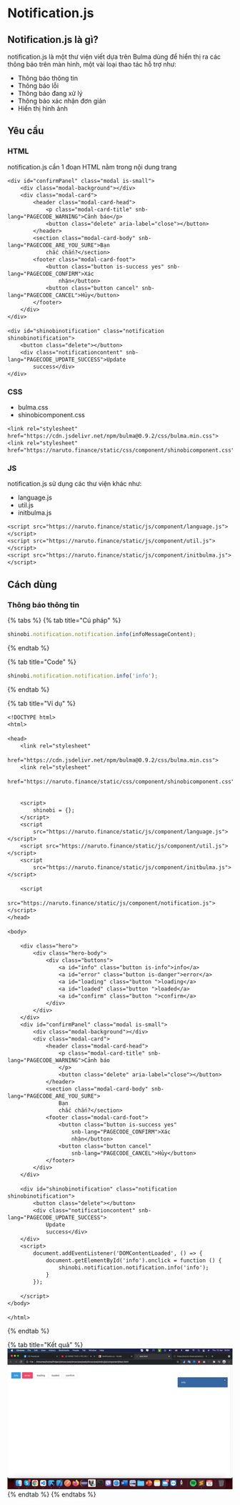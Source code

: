 # Notification.js

## Notification.js là gì?

notification.js là một thư viện viết dựa trên Bulma dùng để hiển thị ra các thông báo trên màn hình, một vài loại thao tác hỗ trợ như:

* Thông báo thông tin 
* Thông báo lỗi
* Thông báo đang xử lý
* Thông báo xác nhận đơn giản
* Hiển thị hình ảnh

## Yêu cầu

### HTML 

notification.js cần 1 đoạn HTML nằm trong nội dung trang

```markup
<div id="confirmPanel" class="modal is-small">
	<div class="modal-background"></div>
	<div class="modal-card">
		<header class="modal-card-head">
			<p class="modal-card-title" snb-lang="PAGECODE_WARNING">Cảnh báo</p>
			<button class="delete" aria-label="close"></button>
		</header>
		<section class="modal-card-body" snb-lang="PAGECODE_ARE_YOU_SURE">Bạn
			chắc chắn?</section>
		<footer class="modal-card-foot">
			<button class="button is-success yes" snb-lang="PAGECODE_CONFIRM">Xác
				nhận</button>
			<button class="button cancel" snb-lang="PAGECODE_CANCEL">Hủy</button>
		</footer>
	</div>
</div>

<div id="shinobinotification" class="notification  shinobinotification">
	<button class="delete"></button>
	<div class="notificationcontent" snb-lang="PAGECODE_UPDATE_SUCCESS">Update
		success</div>
</div>
```

### CSS

* bulma.css
* shinobicomponent.css

```markup
<link rel="stylesheet" href="https://cdn.jsdelivr.net/npm/bulma@0.9.2/css/bulma.min.css">
<link rel="stylesheet" href="https://naruto.finance/static/css/component/shinobicomponent.css">
```

### JS

notification.js sử dụng các thư viện khác như: 

* language.js
* util.js
* initbulma.js

```markup
<script src="https://naruto.finance/static/js/component/language.js"></script>
<script src="https://naruto.finance/static/js/component/util.js"></script>
<script src="https://naruto.finance/static/js/component/initbulma.js"></script>
```

## Cách dùng

### Thông báo thông tin

{% tabs %}
{% tab title="Cú pháp" %}
```javascript
shinobi.notification.notification.info(infoMessageContent);
```
{% endtab %}

{% tab title="Code" %}
```javascript
shinobi.notification.notification.info('info');
```
{% endtab %}

{% tab title="Ví dụ" %}
```markup
<!DOCTYPE html>
<html>

<head>
    <link rel="stylesheet"
        href="https://cdn.jsdelivr.net/npm/bulma@0.9.2/css/bulma.min.css">
    <link rel="stylesheet"
        href="https://naruto.finance/static/css/component/shinobicomponent.css">


    <script>
        shinobi = {};
    </script>
    <script
        src="https://naruto.finance/static/js/component/language.js"></script>
    <script src="https://naruto.finance/static/js/component/util.js"></script>
    <script
        src="https://naruto.finance/static/js/component/initbulma.js"></script>

    <script
        src="https://naruto.finance/static/js/component/notification.js"></script>
</head>

<body>

    <div class="hero">
        <div class="hero-body">
            <div class="buttons">
                <a id="info" class="button is-info">info</a>
                <a id="error" class="button is-danger">error</a>
                <a id="loading" class="button ">loading</a>
                <a id="loaded" class="button ">loaded</a>
                <a id="confirm" class="button ">confirm</a>
            </div>
        </div>
    </div>
    <div id="confirmPanel" class="modal is-small">
        <div class="modal-background"></div>
        <div class="modal-card">
            <header class="modal-card-head">
                <p class="modal-card-title" snb-lang="PAGECODE_WARNING">Cảnh báo
                </p>
                <button class="delete" aria-label="close"></button>
            </header>
            <section class="modal-card-body" snb-lang="PAGECODE_ARE_YOU_SURE">
                Bạn
                chắc chắn?</section>
            <footer class="modal-card-foot">
                <button class="button is-success yes"
                    snb-lang="PAGECODE_CONFIRM">Xác
                    nhận</button>
                <button class="button cancel"
                    snb-lang="PAGECODE_CANCEL">Hủy</button>
            </footer>
        </div>
    </div>

    <div id="shinobinotification" class="notification  shinobinotification">
        <button class="delete"></button>
        <div class="notificationcontent" snb-lang="PAGECODE_UPDATE_SUCCESS">
            Update
            success</div>
    </div>
    <script>
        document.addEventListener('DOMContentLoaded', () => {
            document.getElementById('info').onclick = function () {
                shinobi.notification.notification.info('info');
            }
        });

    </script>
</body>

</html>
```
{% endtab %}

{% tab title="Kết quả" %}
![](../.gitbook/assets/image%20%2820%29.png)
{% endtab %}
{% endtabs %}







































